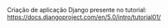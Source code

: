 Criação de aplicação Django presente no tutorial: https://docs.djangoproject.com/en/5.0/intro/tutorial01/
